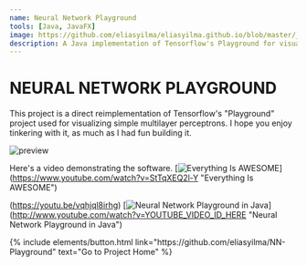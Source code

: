 ```yaml
---
name: Neural Network Playground
tools: [Java, JavaFX]
image: https://github.com/eliasyilma/eliasyilma.github.io/blob/master/_data/NN_screen_shot.JPG
description: A Java implementation of Tensorflow's Playground for visualizing neural networks.  
---
```

# NEURAL NETWORK PLAYGROUND
This project is a direct reimplementation of Tensorflow's "Playground" project used for visualizing simple multilayer perceptrons. I hope you enjoy tinkering with it, as much as I had fun building it. 

![preview](https://i.pinimg.com/originals/1d/a5/97/1da597acb9ad2fb65da09950abf46511.jpg)

Here's a video demonstrating the software.
[![Everything Is AWESOME](https://img.youtube.com/vi/StTqXEQ2l-Y/0.jpg)]
(https://www.youtube.com/watch?v=StTqXEQ2l-Y "Everything Is AWESOME")


(https://youtu.be/vqhjql8irhg)
[![Neural Network Playground in Java](http://img.youtube.com/vi/vqhjql8irhg/0.jpg)]
(http://www.youtube.com/watch?v=YOUTUBE_VIDEO_ID_HERE "Neural Network Playground in Java")

<p class="text-center">
{% include elements/button.html link="https://github.com/eliasyilma/NN-Playground" text="Go to Project Home" %}
</p>
